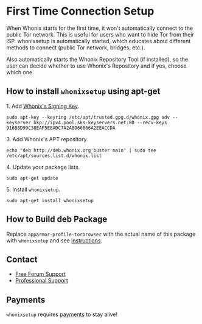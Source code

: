 # First Time Connection Setup #

When Whonix starts for the first time, it won't automatically connect to the
public Tor network. This is useful for users who want to hide Tor from their
ISP. whonixsetup is automatically started, which educates about different
methods to connect (public Tor network, bridges, etc.).

Also automatically starts the Whonix Repository Tool (if installed), so the
user can decide whether to use Whonix's Repository and if yes, choose which
one.
## How to install `whonixsetup` using apt-get ##

1\. Add [Whonix's Signing Key](https://www.whonix.org/wiki/Whonix_Signing_Key).

```
sudo apt-key --keyring /etc/apt/trusted.gpg.d/whonix.gpg adv --keyserver hkp://ipv4.pool.sks-keyservers.net:80 --recv-keys 916B8D99C38EAF5E8ADC7A2A8D66066A2EEACCDA
```

3\. Add Whonix's APT repository.

```
echo "deb http://deb.whonix.org buster main" | sudo tee /etc/apt/sources.list.d/whonix.list
```

4\. Update your package lists.

```
sudo apt-get update
```

5\. Install `whonixsetup`.

```
sudo apt-get install whonixsetup
```

## How to Build deb Package ##

Replace `apparmor-profile-torbrowser` with the actual name of this package with `whonixsetup` and see [instructions](https://www.whonix.org/wiki/Dev/Build_Documentation/apparmor-profile-torbrowser).

## Contact ##

* [Free Forum Support](https://forums.whonix.org)
* [Professional Support](https://www.whonix.org/wiki/Professional_Support)

## Payments ##

`whonixsetup` requires [payments](https://www.whonix.org/wiki/Payments) to stay alive!
